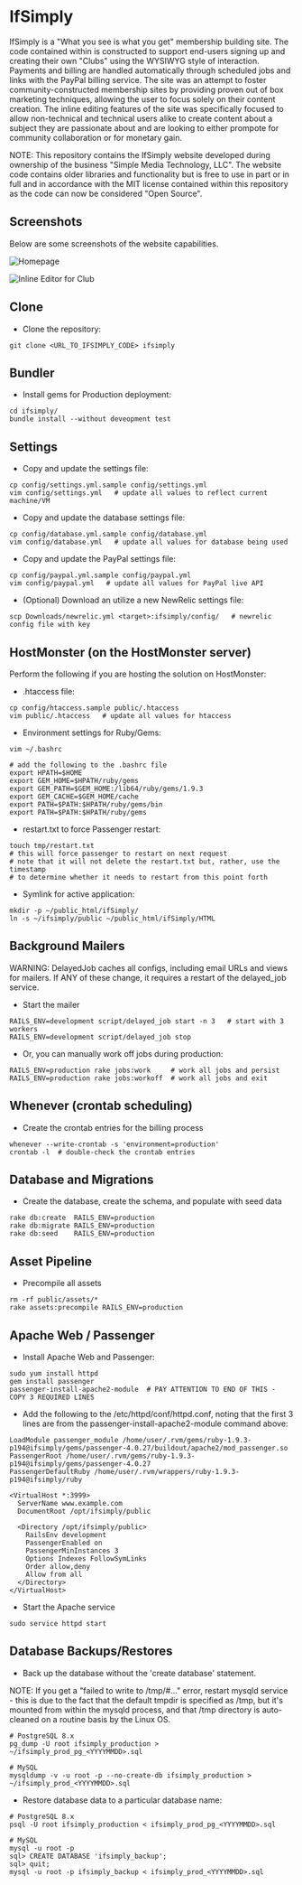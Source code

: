 # IfSimply

IfSimply is a "What you see is what you get" membership building site. The code contained within
is constructed to support end-users signing up and creating their own "Clubs" using the WYSIWYG
style of interaction. Payments and billing are handled automatically through scheduled jobs and
links with the PayPal billing service. The site was an attempt to foster community-constructed
membership sites by providing proven out of box marketing techniques, allowing the user to focus
solely on their content creation. The inline editing features of the site was specifically focused
to allow non-technical and technical users alike to create content about a subject they are
passionate about and are looking to either prompote for community collaboration or for monetary
gain.

NOTE: This repository contains the IfSimply website developed during ownership of the business
"Simple Media Technology, LLC". The website code contains older libraries and functionality
but is free to use in part or in full and in accordance with the MIT license contained within
this repository as the code can now be considered "Open Source".

## Screenshots

Below are some screenshots of the website capabilities.

![Homepage](img/homepage.png "Homepage")

![Inline Editor for Club](img/editor.png "Inline Editor for Club")

## Clone

- Clone the repository:

```
git clone <URL_TO_IFSIMPLY_CODE> ifsimply
```

## Bundler

- Install gems for Production deployment:

```
cd ifsimply/
bundle install --without deveopment test
```

## Settings

- Copy and update the settings file:

```
cp config/settings.yml.sample config/settings.yml
vim config/settings.yml   # update all values to reflect current machine/VM
```

- Copy and update the database settings file:

```
cp config/database.yml.sample config/database.yml
vim config/database.yml   # update all values for database being used
```

- Copy and update the PayPal settings file:

```
cp config/paypal.yml.sample config/paypal.yml
vim config/paypal.yml   # update all values for PayPal live API
```

- (Optional) Download an utilize a new NewRelic settings file:

```
scp Downloads/newrelic.yml <target>:ifsimply/config/   # newrelic config file with key
```

## HostMonster (on the HostMonster server)

Perform the following if you are hosting the solution on HostMonster:

- .htaccess file:

```
cp config/htaccess.sample public/.htaccess
vim public/.htaccess   # update all values for htaccess
```

- Environment settings for Ruby/Gems:

```
vim ~/.bashrc

# add the following to the .bashrc file
export HPATH=$HOME
export GEM_HOME=$HPATH/ruby/gems
export GEM_PATH=$GEM_HOME:/lib64/ruby/gems/1.9.3
export GEM_CACHE=$GEM_HOME/cache
export PATH=$PATH:$HPATH/ruby/gems/bin
export PATH=$PATH:$HPATH/ruby/gems
```

- restart.txt to force Passenger restart:

```
touch tmp/restart.txt
# this will force passenger to restart on next request
# note that it will not delete the restart.txt but, rather, use the timestamp
# to determine whether it needs to restart from this point forth
```

- Symlink for active application:

```
mkdir -p ~/public_html/ifSimply/
ln -s ~/ifsimply/public ~/public_html/ifSimply/HTML
```

## Background Mailers

WARNING: DelayedJob caches all configs, including email URLs and views for mailers.
         If ANY of these change, it requires a restart of the delayed_job service.

- Start the mailer

```
RAILS_ENV=development script/delayed_job start -n 3   # start with 3 workers
RAILS_ENV=development script/delayed_job stop
```

- Or, you can manually work off jobs during production:

```
RAILS_ENV=production rake jobs:work     # work all jobs and persist
RAILS_ENV=production rake jobs:workoff	# work all jobs and exit
```

## Whenever (crontab scheduling)

- Create the crontab entries for the billing process

```
whenever --write-crontab -s 'environment=production'
crontab -l  # double-check the crontab entries
```

## Database and Migrations

- Create the database, create the schema, and populate with seed data

```
rake db:create  RAILS_ENV=production
rake db:migrate RAILS_ENV=production
rake db:seed    RAILS_ENV=production
```

## Asset Pipeline

- Precompile all assets

```
rm -rf public/assets/*
rake assets:precompile RAILS_ENV=production
```

## Apache Web / Passenger

- Install Apache Web and Passenger:

```
sudo yum install httpd
gem install passenger
passenger-install-apache2-module  # PAY ATTENTION TO END OF THIS - COPY 3 REQUIRED LINES
```

- Add the following to the /etc/httpd/conf/httpd.conf, noting that the first 3 lines are from
the passenger-install-apache2-module command above:

```
LoadModule passenger_module /home/user/.rvm/gems/ruby-1.9.3-p194@ifsimply/gems/passenger-4.0.27/buildout/apache2/mod_passenger.so
PassengerRoot /home/user/.rvm/gems/ruby-1.9.3-p194@ifsimply/gems/passenger-4.0.27
PassengerDefaultRuby /home/user/.rvm/wrappers/ruby-1.9.3-p194@ifsimply/ruby

<VirtualHost *:3999>
  ServerName www.example.com
  DocumentRoot /opt/ifsimply/public

  <Directory /opt/ifsimply/public>
    RailsEnv development
    PassengerEnabled on
    PassengerMinInstances 3
    Options Indexes FollowSymLinks
    Order allow,deny
    Allow from all
  </Directory>
</VirtualHost>
```

- Start the Apache service

```
sudo service httpd start
```

## Database Backups/Restores

- Back up the database without the 'create database' statement.

NOTE: If you get a "failed to write to /tmp/#..." error, restart mysqld service - this is due to the
      fact that the default tmpdir is specified as /tmp, but it's mounted from within the mysqld
      process, and that /tmp directory is auto-cleaned on a routine basis by the Linux OS.

```
# PostgreSQL 8.x
pg_dump -U root ifsimply_production > ~/ifsimply_prod_pg_<YYYYMMDD>.sql

# MySQL
mysqldump -v -u root -p --no-create-db ifsimply_production > ~/ifsimply_prod_<YYYYMMDD>.sql
```

- Restore database data to a particular database name:

```
# PostgreSQL 8.x
psql -U root ifsimply_production < ifsimply_prod_pg_<YYYYMMDD>.sql

# MySQL
mysql -u root -p
sql> CREATE DATABASE 'ifsimply_backup';
sql> quit;
mysql -u root -p ifsimply_backup < ifsimply_prod_<YYYYMMDD>.sql
```
